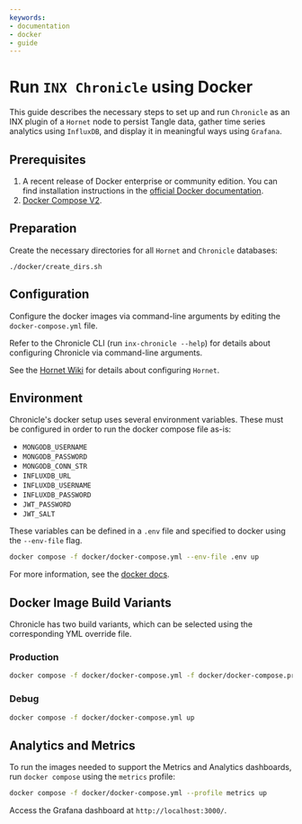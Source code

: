 ```yaml
---
keywords:
- documentation
- docker
- guide
---
```


# Run `INX Chronicle` using Docker

This guide describes the necessary steps to set up and run `Chronicle` as an INX plugin of a `Hornet` node to persist Tangle data, gather time series analytics using `InfluxDB`, and display it in meaningful ways using `Grafana`.

## Prerequisites

1. A recent release of Docker enterprise or community edition. You can find installation instructions in the [official Docker documentation](https://docs.docker.com/engine/install/).
2. [Docker Compose V2](https://docs.docker.com/compose/install/).

## Preparation

Create the necessary directories for all `Hornet` and `Chronicle` databases:

```
./docker/create_dirs.sh
```

## Configuration

Configure the docker images via command-line arguments by editing the `docker-compose.yml` file. 

Refer to the Chronicle CLI (run `inx-chronicle --help`) for details about configuring Chronicle via command-line arguments.

See the [Hornet Wiki](https://wiki.iota.org/hornet/references/configuration/) for details about configuring `Hornet`.

## Environment

Chronicle's docker setup uses several environment variables. These must be configured in order to run the docker compose file as-is:

* `MONGODB_USERNAME`
* `MONGODB_PASSWORD`
* `MONGODB_CONN_STR`
* `INFLUXDB_URL`
* `INFLUXDB_USERNAME`
* `INFLUXDB_PASSWORD`
* `JWT_PASSWORD`
* `JWT_SALT`

These variables can be defined in a `.env` file and specified to docker using the `--env-file` flag.

```sh
docker compose -f docker/docker-compose.yml --env-file .env up
```

For more information, see the [docker docs](https://docs.docker.com/compose/environment-variables).

## Docker Image Build Variants

Chronicle has two build variants, which can be selected using the corresponding YML override file.

### Production

```sh
docker compose -f docker/docker-compose.yml -f docker/docker-compose.prod.yml up
```

### Debug


```sh
docker compose -f docker/docker-compose.yml up
```

## Analytics and Metrics

To run the images needed to support the Metrics and Analytics dashboards, run `docker compose` using the `metrics` profile:

```sh
docker compose -f docker/docker-compose.yml --profile metrics up
```

Access the Grafana dashboard at `http://localhost:3000/`.
